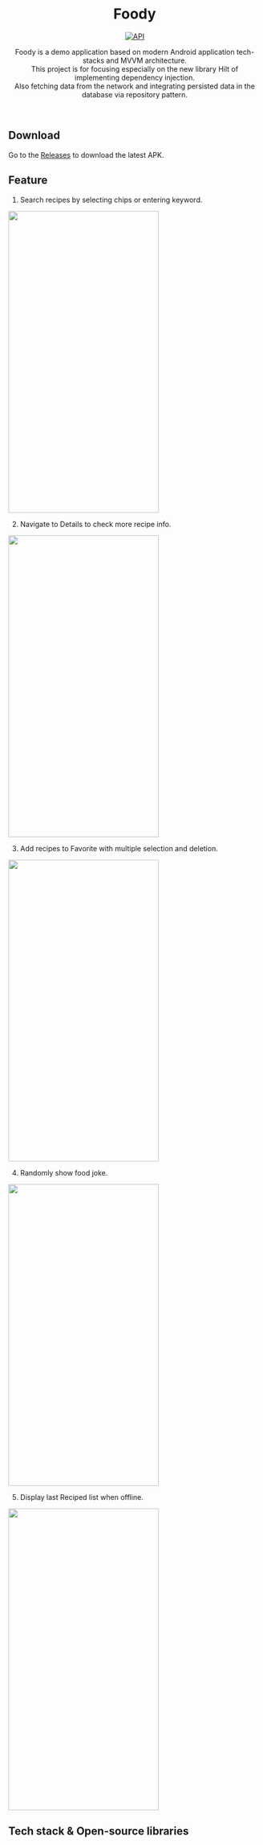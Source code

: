 <h1 align="center">Foody</h1>

<p align="center">
  <a href="https://android-arsenal.com/api?level=21"><img alt="API" src="https://img.shields.io/badge/API-24%2B-brightgreen.svg?style=flat"/></a>
</p>

<p align="center">
Foody is a demo application based on modern Android application tech-stacks and MVVM architecture.<br>This project is for focusing especially on the new library Hilt of implementing dependency injection.<br>
Also fetching data from the network and integrating persisted data in the database via repository pattern.
</p>
</br>

## Download
Go to the [Releases](https://github.com/aptx113/Foody/releases) to download the latest APK.
## Feature
1. Search recipes by selecting chips or entering keyword.

<img width="300" height="600" src="https://github.com/aptx113/Foody/blob/create_readme/preview/Foody_Recipe_search.gif"/>

2. Navigate to Details to check more recipe info.
<p align="left">
<img width="300" height="600" src="https://github.com/aptx113/Foody/blob/create_readme/preview/Foody_Details.gif"/>
</p>

3. Add recipes to Favorite with multiple selection and deletion.

<img width="300" height="600" src="https://github.com/aptx113/Foody/blob/create_readme/preview/Foody_Favorite.gif"/>

4. Randomly show food joke.

<img width="300" height="600" src="https://github.com/aptx113/Foody/blob/create_readme/preview/Foody_Joke.gif"/>

5. Display last Reciped list when offline.

<img width="300" height="600" src="https://github.com/aptx113/Foody/blob/create_readme/preview/Foody_Offline_Cache.gif"/>

## Tech stack & Open-source libraries
